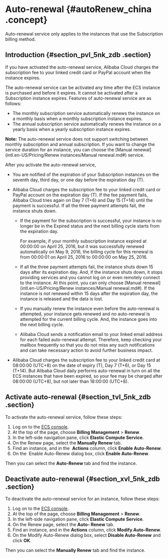 # Auto-renewal {#autoRenew_china .concept}

Auto-renewal service only applies to the instances that use the Subscription billing method.

## Introduction {#section_pvl_5nk_zdb .section}

If you have activated the auto-renewal service, Alibaba Cloud charges the subscription fee to your linked credit card or PayPal account when the instance expires.

The auto-renewal service can be activated any time after the ECS instance is purchased and before it expires. It cannot be activated after a Subscription instance expires. Features of auto-renewal service are as follows:

-   The monthly subscription service automatically renews the instance on a monthly basis when a monthly subscription instance expires.
-   The annual subscription service automatically renews the instance on a yearly basis when a yearly subscription instance expires.


**Note:** The auto-renewal service does not support switching between monthly subscription and annual subscription. If you want to change the service duration for an instance, you can choose the [Manual renewal](intl.en-US/Pricing/Renew instances/Manual renewal.md#) service.

After you activate the auto-renewal service,

-   You are notified of the expiration of your Subscription instances on the seventh day, third day, or one day before the expiration day \(T\).

-   Alibaba Cloud charges the subscription fee to your linked credit card or PayPal account on the expiration day \(T\). If the fee payment fails, Alibaba Cloud tries again on Day 7 \(T+6\) and Day 15 \(T+14\) until the payment is successful. If all the three payment attempts fail, the instance shuts down.

    -   If the payment for the subscription is successful, your instance is no longer be in the Expired status and the next billing cycle starts from the expiration day.

        For example, if your monthly subscription instance expired at 00:00:00 on April 25, 2016, but it was successfully renewed automatically on May 9, 2016, the billing cycle for this renewal is from 00:00:01 on April 25, 2016 to 00:00:00 on May 25, 2016.

    -   If all the three payment attempts fail, the instance shuts down 15 days after its expiration day. And, if the instance shuts down, it stops providing services and you cannot log on or even remotely connect to the instance. At this point, you can only choose [Manual renewal](intl.en-US/Pricing/Renew instances/Manual renewal.md#). If the instance is not renewed within 15 days after the expiration day, the instance is released and the data is lost.
    -   If you manually renew the instance even before the auto-renewal is attempted, your instance gets renewed and no auto-renewal is attempted for the current billing cycle. And, the instance goes into the next billing cycle.
    -   Alibaba Cloud sends a notification email to your linked email address for each failed auto-renewal attempt. Therefore, keep checking your mailbox frequently so that you do not miss any such notifications and can take necessary action to avoid further business impact.
-   Alibaba Cloud charges the subscription fee to your linked credit card at 08:00:00 \(UTC+8\) on the date of expiry \(T\), Day 7 \(T+6\), or Day 15 \(T+14\). But Alibaba Cloud daily performs auto-renewal in turn on all the ECS instances that have been expired, so your fee may be charged after 08:00:00 \(UTC+8\), but not later than 18:00:00 \(UTC+8\).


## Activate auto-renewal {#section_tvl_5nk_zdb .section}

To activate the auto-renewal service, follow these steps:

1.  Log on to the [ECS console](https://ecs.console.aliyun.com/#/home).
2.  At the top of the page, choose **Billing Management** \> **Renew**.
3.  In the left-side navigation pane, click **Elastic Compute Service**.
4.  On the Renew page, select the **Manually Renew** tab.
5.  Find an instance, and in the  **Actions** column, click **Enable Auto-Renew**.
6.  On the  Enable Auto-Renew dialog box, click **Enable Auto-Renew**.

Then you can select the **Auto-Renew** tab and find the instance.

## Deactivate auto-renewal {#section_xvl_5nk_zdb .section}

To deactivate the auto-renewal service for an instance, follow these steps:

1.  Log on to the [ECS console](https://ecs.console.aliyun.com/#/home).
2.  At the top of the page, choose **Billing Management** \> **Renew**.
3.  In the left-side navigation pane, click **Elastic Compute Service**.
4.  On the Renew page, select the **Auto- Renew** tab.
5.  Find an instance, and in the **Actions** column, click **Modify Auto-Renew**.
6.  On the Modify Auto-Renew dialog box, select **Disable Auto-Renew** and click **OK**.

Then you can select the **Manually Renew** tab and find the instance.

